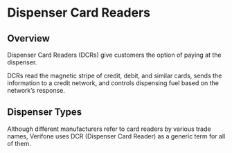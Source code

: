 # Dispenser Card Readers

## Overview

Dispenser Card Readers (DCRs) give customers the option of paying at the dispenser.

DCRs read the magnetic stripe of credit, debit, and similar cards, sends the information to a credit network, and controls dispensing fuel based on the network’s response.

## Dispenser Types

Although different manufacturers refer to card readers by various trade names, Verifone uses DCR (Dispenser Card Reader) as a generic term for all of them.
